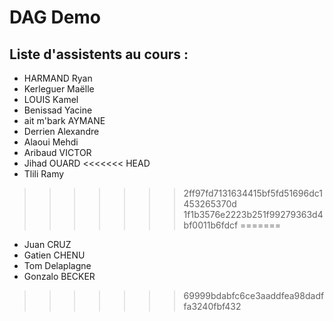 # DAG Demo

## Liste d'assistents au cours :

- HARMAND Ryan
- Kerleguer Maëlle
- LOUIS Kamel
- Benissad Yacine
- ait m'bark AYMANE
- Derrien Alexandre
- Alaoui Mehdi
- Aribaud VICTOR
- Jihad OUARD
<<<<<<< HEAD
- Tlili Ramy
>>>>>>> 2ff97fd7131634415bf5fd51696dc1453265370d
>>>>>>> 1f1b3576e2223b251f99279363d4bf0011b6fdcf
=======
- Juan CRUZ
- Gatien CHENU
- Tom Delaplagne
- Gonzalo BECKER
>>>>>>> 69999bdabfc6ce3aaddfea98dadffa3240fbf432
